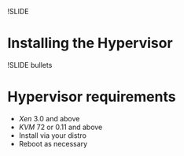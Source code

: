 !SLIDE

# Installing the Hypervisor

!SLIDE bullets

# Hypervisor requirements

* _Xen_ 3.0 and above
* _KVM_ 72 or 0.11 and above
* Install via your distro
* Reboot as necessary
